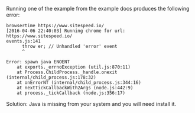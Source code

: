 Running one of the example from the example docs produces the following error:

``` shellsession
browsertime https://www.sitespeed.io/
[2016-04-06 22:40:03] Running chrome for url: https://www.sitespeed.io/
events.js:141
      throw er; // Unhandled 'error' event
      ^

Error: spawn java ENOENT
    at exports._errnoException (util.js:870:11)
    at Process.ChildProcess._handle.onexit (internal/child_process.js:178:32)
    at onErrorNT (internal/child_process.js:344:16)
    at nextTickCallbackWith2Args (node.js:442:9)
    at process._tickCallback (node.js:356:17)
```

Solution: Java is missing from your system and you will need install it.
